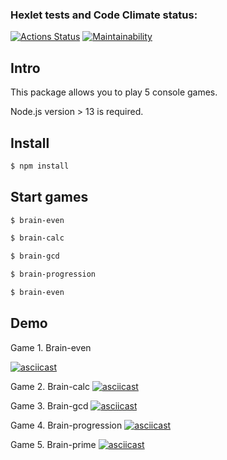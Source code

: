 ### Hexlet tests and Code Climate status:
[![Actions Status](https://github.com/NatashaElistratova/frontend-project-lvl1/workflows/hexlet-check/badge.svg)](https://github.com/NatashaElistratova/frontend-project-lvl1/actions) [![Maintainability](https://api.codeclimate.com/v1/badges/998393db545166afb13e/maintainability)](https://codeclimate.com/github/NatashaElistratova/frontend-project-lvl1/maintainability)

## Intro
This package allows you to play 5 console games.

Node.js version > 13  is required.

## Install

```bash
$ npm install
```
## Start games

```bash
$ brain-even

$ brain-calc

$ brain-gcd

$ brain-progression

$ brain-even
```

## Demo

Game 1. Brain-even

[![asciicast](https://asciinema.org/a/113463.png)](https://asciinema.org/a/bJMOlPe5F4mFLY0Rl6fiJSOp3.js)

Game 2. Brain-calc
[![asciicast]( https://asciinema.org/a/FduicYJ03qnNYqtel9J3DpAFF.svg)]( https://asciinema.org/a/FduicYJ03qnNYqtel9J3DpAFF)

Game 3. Brain-gcd
[![asciicast]( https://asciinema.org/a/EggA2DGUPdPj2kbLJ1skcxYTZ.svg)]( https://asciinema.org/a/EggA2DGUPdPj2kbLJ1skcxYTZ)

Game 4. Brain-progression
[![asciicast]( https://asciinema.org/a/sPn8qizksjebX2xqabT3cwjiK.svg)]( https://asciinema.org/a/sPn8qizksjebX2xqabT3cwjiK)

Game 5. Brain-prime
[![asciicast](https://asciinema.org/a/sCRr0bYBEaxooUEL6wkXWbDHE.svg)]( https://asciinema.org/a/sCRr0bYBEaxooUEL6wkXWbDHE)


